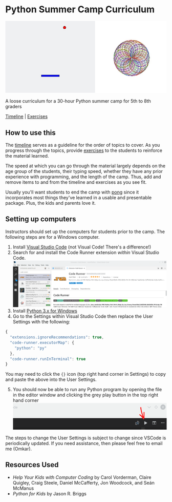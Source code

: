 # Python Summer Camp Curriculum

![Sample Activities Screenshot](./sample_activities_screenshot.png)

A loose curriculum for a 30-hour Python summer camp for 5th to 8th graders

[Timeline](./timeline.md) | [Exercises](./exercises.md)

## How to use this

The [timeline](./timeline.md) serves as a guideline for the order of topics to cover. As you progress through the topics, provide [exercises](./exercises.md) to the students to reinforce the material learned.

The speed at which you can go through the material largely depends on the age group of the students, their typing speed, whether they have any prior experience with programming, and the length of the camp. Thus, add and remove items to and from the timeline and exercises as you see fit.

Usually you'll want students to end the camp with [pong](./camp_materials/pong/) since it incorporates most things they've learned in a usable and presentable package. Plus, the kids and parents love it.

## Setting up computers

Instructors should set up the computers for students prior to the camp. The following steps are for a Windows computer.

1.  Install [Visual Studio Code](https://code.visualstudio.com/) (not Visual Code! There's a difference!)
2.  Search for and install the Code Runner extension _within_ Visual Studio Code.
    ![Code Runner Extension](./setup-screenshots/code_runner_ext.png)
3.  Install [Python 3.x for Windows](https://www.python.org/downloads/)
4.  Go to the Settings within Visual Studio Code then replace the User Settings with the following:

```js
{
  "extensions.ignoreRecommendations": true,
  "code-runner.executorMap": {
    "python": "py"
  },
  "code-runner.runInTerminal": true
}
```

You may need to click the `{}` icon (top right hand corner in Settings) to copy and paste the above into the User Settings.

5.  You should now be able to run any Python program by opening the file in the editor window and clicking the grey play button in the top right hand corner
    ![Run Code Button](./setup-screenshots/run_button.png)

The steps to change the User Settings is subject to change since VSCode is periodically updated. If you need assistance, then please feel free to email me (Omkar).

## Resources Used

- _Help Your Kids with Computer Coding_ by Carol Vorderman, Claire Quigley, Craig Steele, Daniel McCafferty, Jon Woodcock, and Seán McManus
- _Python for Kids_ by Jason R. Briggs
